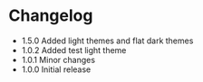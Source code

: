 # Changelog

- 1.5.0 Added light themes and flat dark themes
- 1.0.2 Added test light theme
- 1.0.1 Minor changes
- 1.0.0 Initial release
